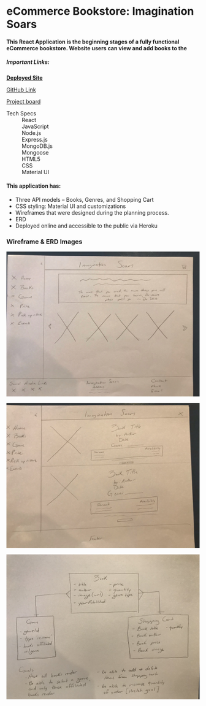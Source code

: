 # eCommerce Bookstore: Imagination Soars

#### This React Application is the beginning stages of a fully functional eCommerce bookstore. Website users can view and add books to the 

##### Important Links:
[**Deployed Site**](https://tranquil-hollows-36268.herokuapp.com/)

[GitHub Link](https://github.com/brittmagee/SEI23-Project3)

[Project board](https://github.com/brittmagee/SEI23-Project3/projects/1)

<dl>
  <dt>Tech Specs</dt>
    <dd>React</dd>
    <dd>JavaScript</dd>
    <dd>Node.js</dd>
    <dd>Express.js</dd>
    <dd>MongoDB.js</dd>
    <dd>Mongoose</dd>
    <dd>HTML5</dd>
    <dd>CSS</dd>
    <dd>Material UI</dd>
</dl>

#### This application has: 

* Three API models – Books, Genres, and Shopping Cart
* CSS styling: Material UI and customizations
* Wireframes that were designed during the planning process.
* ERD
* Deployed online and accessible to the public via Heroku

### Wireframe & ERD Images
![wireframe 1](./client/public/wireframe1.jpeg "Wireframe 1")

![wireframe 2](./client/public/wireframe2.jpeg "Wireframe 2")

![ERD](./client/public/erd.jpeg "ERD")
